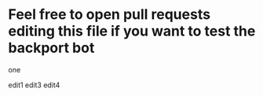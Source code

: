 # Feel free to open pull requests editing this file if you want to test the backport bot

one

edit1
edit3
edit4
